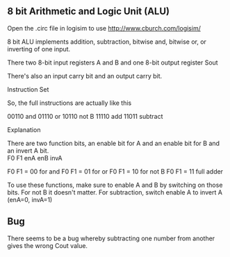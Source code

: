 8 bit Arithmetic and Logic Unit (ALU)
------------------------------------------

Open the .circ file in logisim to use http://www.cburch.com/logisim/

8 bit ALU implements addition, subtraction, bitwise and, bitwise or, or inverting of one input.

There two 8-bit input registers A and B
and one 8-bit output register Sout

There's also an input carry bit and an output carry bit.  

Instruction Set

So, the full instructions are actually like this

00110 and
01110 or
10110 not B
11110 add
11011 subtract

Explanation

There are two function bits, an enable bit for A and an enable bit for B and an invert A bit.  
F0 F1 enA enB invA

F0 F1 = 00 for and
F0 F1 = 01 for or
F0 F1 = 10 for not B
F0 F1 = 11 full adder

To use these functions, make sure to enable A and B by switching on those bits.
For not B it doesn't matter.
For subtraction, switch enable A to invert A (enA=0, invA=1)


Bug
---------------
There seems to be a bug whereby subtracting one number from another gives the wrong Cout value.  
